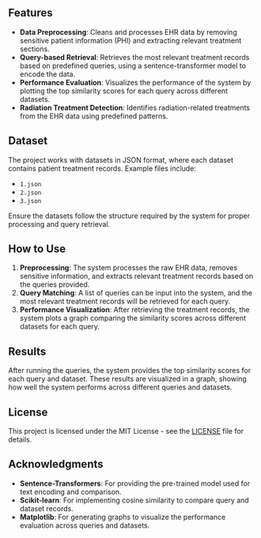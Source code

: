 
## Features
- **Data Preprocessing**: Cleans and processes EHR data by removing sensitive patient information (PHI) and extracting relevant treatment sections.
- **Query-based Retrieval**: Retrieves the most relevant treatment records based on predefined queries, using a sentence-transformer model to encode the data.
- **Performance Evaluation**: Visualizes the performance of the system by plotting the top similarity scores for each query across different datasets.
- **Radiation Treatment Detection**: Identifies radiation-related treatments from the EHR data using predefined patterns.

## Dataset
The project works with datasets in JSON format, where each dataset contains patient treatment records. Example files include:
- `1.json`
- `2.json`
- `3.json`

Ensure the datasets follow the structure required by the system for proper processing and query retrieval.

## How to Use
1. **Preprocessing**: The system processes the raw EHR data, removes sensitive information, and extracts relevant treatment records based on the queries provided.
2. **Query Matching**: A list of queries can be input into the system, and the most relevant treatment records will be retrieved for each query.
3. **Performance Visualization**: After retrieving the treatment records, the system plots a graph comparing the similarity scores across different datasets for each query.

## Results
After running the queries, the system provides the top similarity scores for each query and dataset. These results are visualized in a graph, showing how well the system performs across different queries and datasets.

## License
This project is licensed under the MIT License - see the [LICENSE](LICENSE) file for details.

## Acknowledgments
- **Sentence-Transformers**: For providing the pre-trained model used for text encoding and comparison.
- **Scikit-learn**: For implementing cosine similarity to compare query and dataset records.
- **Matplotlib**: For generating graphs to visualize the performance evaluation across queries and datasets.

